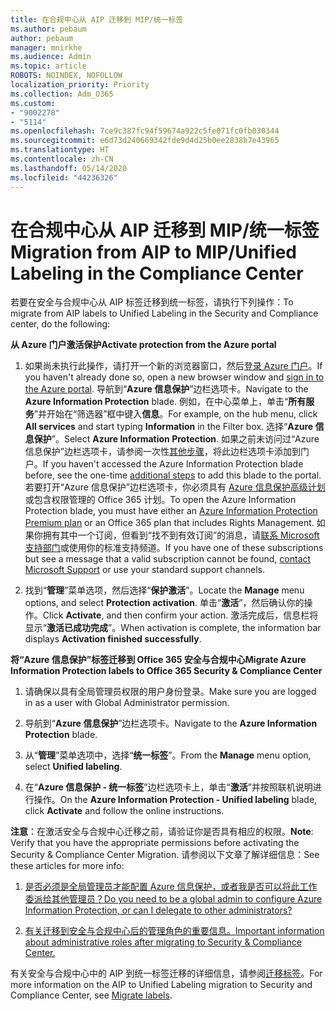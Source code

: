 ```yaml
---
title: 在合规中心从 AIP 迁移到 MIP/统一标签
ms.author: pebaum
author: pebaum
manager: mnirkhe
ms.audience: Admin
ms.topic: article
ROBOTS: NOINDEX, NOFOLLOW
localization_priority: Priority
ms.collection: Adm_O365
ms.custom:
- "9002278"
- "5114"
ms.openlocfilehash: 7ce9c387fc94f59674a922c5fe071fc0fb030344
ms.sourcegitcommit: e6d73d240669342fde9d4d25b0ee2838b7e43965
ms.translationtype: HT
ms.contentlocale: zh-CN
ms.lasthandoff: 05/14/2020
ms.locfileid: "44236326"
---
```

# <a name="migration-from-aip-to-mipunified-labeling-in-the-compliance-center"></a><span data-ttu-id="83ff5-102">在合规中心从 AIP 迁移到 MIP/统一标签</span><span class="sxs-lookup"><span data-stu-id="83ff5-102">Migration from AIP to MIP/Unified Labeling in the Compliance Center</span></span>

<span data-ttu-id="83ff5-103">若要在安全与合规中心从 AIP 标签迁移到统一标签，请执行下列操作：</span><span class="sxs-lookup"><span data-stu-id="83ff5-103">To migrate from AIP labels to Unified Labeling in the Security and Compliance center, do the following:</span></span>

<span data-ttu-id="83ff5-104">**从 Azure 门户激活保护**</span><span class="sxs-lookup"><span data-stu-id="83ff5-104">**Activate protection from the Azure portal**</span></span>

1. <span data-ttu-id="83ff5-105">如果尚未执行此操作，请打开一个新的浏览器窗口，然后[登录 Azure 门户](https://docs.microsoft.com/azure/information-protection/deploy-use/configure-policy#signing-in-to-the-azure-portal)。</span><span class="sxs-lookup"><span data-stu-id="83ff5-105">If you haven't already done so, open a new browser window and [sign in to the Azure portal](https://docs.microsoft.com/azure/information-protection/deploy-use/configure-policy#signing-in-to-the-azure-portal).</span></span> <span data-ttu-id="83ff5-106">导航到“**Azure 信息保护**”边栏选项卡。</span><span class="sxs-lookup"><span data-stu-id="83ff5-106">Navigate to the **Azure Information Protection** blade.</span></span> <span data-ttu-id="83ff5-107">例如，在中心菜单上，单击“**所有服务**”并开始在“筛选器”框中键入**信息**。</span><span class="sxs-lookup"><span data-stu-id="83ff5-107">For example, on the hub menu, click **All services** and start typing **Information** in the Filter box.</span></span> <span data-ttu-id="83ff5-108">选择“**Azure 信息保护**”。</span><span class="sxs-lookup"><span data-stu-id="83ff5-108">Select **Azure Information Protection**.</span></span> <span data-ttu-id="83ff5-109">如果之前未访问过“Azure 信息保护”边栏选项卡，请参阅一次性[其他步骤](https://docs.microsoft.com/azure/information-protection/deploy-use/configure-policy#to-access-the-azure-information-protection-blade-for-the-first-time)，将此边栏选项卡添加到门户。</span><span class="sxs-lookup"><span data-stu-id="83ff5-109">If you haven't accessed the Azure Information Protection blade before, see the one-time [additional steps](https://docs.microsoft.com/azure/information-protection/deploy-use/configure-policy#to-access-the-azure-information-protection-blade-for-the-first-time) to add this blade to the portal.</span></span> <span data-ttu-id="83ff5-110">若要打开“Azure 信息保护”边栏选项卡，你必须具有 [Azure 信息保护高级计划](https://www.microsoft.com/cloud-platform/azure-information-protection-pricing)或包含权限管理的 Office 365 计划。</span><span class="sxs-lookup"><span data-stu-id="83ff5-110">To open the Azure Information Protection blade, you must have either an [Azure Information Protection Premium plan](https://www.microsoft.com/cloud-platform/azure-information-protection-pricing) or an Office 365 plan that includes Rights Management.</span></span> <span data-ttu-id="83ff5-111">如果你拥有其中一个订阅，但看到“找不到有效订阅”的消息，请[联系 Microsoft 支持部门](https://docs.microsoft.com/azure/information-protection/get-started/information-support#to-contact-microsoft-support)或使用你的标准支持频道。</span><span class="sxs-lookup"><span data-stu-id="83ff5-111">If you have one of these subscriptions but see a message that a valid subscription cannot be found, [contact Microsoft Support](https://docs.microsoft.com/azure/information-protection/get-started/information-support#to-contact-microsoft-support) or use your standard support channels.</span></span>

2. <span data-ttu-id="83ff5-112">找到“**管理**”菜单选项，然后选择“**保护激活**”。</span><span class="sxs-lookup"><span data-stu-id="83ff5-112">Locate the **Manage** menu options, and select **Protection activation**.</span></span> <span data-ttu-id="83ff5-113">单击“**激活**”，然后确认你的操作。</span><span class="sxs-lookup"><span data-stu-id="83ff5-113">Click **Activate**, and then confirm your action.</span></span> <span data-ttu-id="83ff5-114">激活完成后，信息栏将显示“**激活已成功完成**”。</span><span class="sxs-lookup"><span data-stu-id="83ff5-114">When activation is complete, the information bar displays **Activation finished successfully**.</span></span>

<span data-ttu-id="83ff5-115">**将“Azure 信息保护”标签迁移到 Office 365 安全与合规中心**</span><span class="sxs-lookup"><span data-stu-id="83ff5-115">**Migrate Azure Information Protection labels to Office 365 Security & Compliance Center**</span></span>

1. <span data-ttu-id="83ff5-116">请确保以具有全局管理员权限的用户身份登录。</span><span class="sxs-lookup"><span data-stu-id="83ff5-116">Make sure you are logged in as a user with Global Administrator permission.</span></span>

2. <span data-ttu-id="83ff5-117">导航到“**Azure 信息保护**”边栏选项卡。</span><span class="sxs-lookup"><span data-stu-id="83ff5-117">Navigate to the **Azure Information Protection** blade.</span></span>

3. <span data-ttu-id="83ff5-118">从“**管理**”菜单选项中，选择“**统一标签**”。</span><span class="sxs-lookup"><span data-stu-id="83ff5-118">From the **Manage** menu option, select **Unified labeling**.</span></span>

4. <span data-ttu-id="83ff5-119">在“**Azure 信息保护 - 统一标签**”边栏选项卡上，单击“**激活**”并按照联机说明进行操作。</span><span class="sxs-lookup"><span data-stu-id="83ff5-119">On the **Azure Information Protection - Unified labeling** blade, click **Activate** and follow the online instructions.</span></span>

<span data-ttu-id="83ff5-120">**注意**：在激活安全与合规中心迁移之前，请验证你是否具有相应的权限。</span><span class="sxs-lookup"><span data-stu-id="83ff5-120">**Note**: Verify that you have the appropriate permissions before activating the Security & Compliance Center Migration.</span></span> <span data-ttu-id="83ff5-121">请参阅以下文章了解详细信息：</span><span class="sxs-lookup"><span data-stu-id="83ff5-121">See these articles for more info:</span></span>

1. [<span data-ttu-id="83ff5-122">是否必须是全局管理员才能配置 Azure 信息保护，或者我是否可以将此工作委派给其他管理员？</span><span class="sxs-lookup"><span data-stu-id="83ff5-122">Do you need to be a global admin to configure Azure Information Protection, or can I delegate to other administrators?</span></span>](https://docs.microsoft.com/azure/information-protection/faqs#do-you-need-to-be-a-global-admin-to-configure-azure-information-protection-or-can-i-delegate-to-other-administrators)

2. [<span data-ttu-id="83ff5-123">有关迁移到安全与合规中心后的管理角色的重要信息。</span><span class="sxs-lookup"><span data-stu-id="83ff5-123">Important information about administrative roles after migrating to Security & Compliance Center.</span></span>](https://docs.microsoft.com/azure/information-protection/configure-policy-migrate-labels#important-information-about-administrative-roles)

<span data-ttu-id="83ff5-124">有关安全与合规中心中的 AIP 到统一标签迁移的详细信息，请参阅[迁移标签](https://docs.microsoft.com/azure/information-protection/configure-policy-migrate-labels)。</span><span class="sxs-lookup"><span data-stu-id="83ff5-124">For more information on the AIP to Unified Labeling migration to Security and Compliance Center, see [Migrate labels](https://docs.microsoft.com/azure/information-protection/configure-policy-migrate-labels).</span></span>
